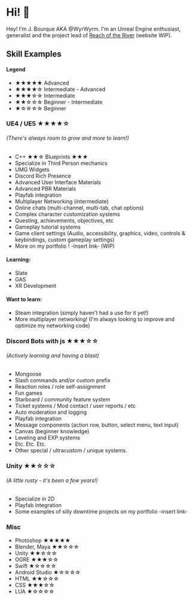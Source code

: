 # **Hi! 👋**
Hey! I'm J. Bourque AKA @WyrWyrm. I'm an Unreal Engine enthusiast, generalist and the project lead of [Reach of the River](https://reachoftheriver.com) (website WIP).

## **Skill Examples**
#### Legend
- ★★★★★ Advanced
- ★★★★☆ Intermediate - Advanced
- ★★★☆☆ Intermediate
- ★★☆☆☆ Beginner - Intermediate
- ★☆☆☆☆ Beginner

### UE4 / UE5 ★★★★☆
###### (There's always room to grow and more to learn!)
- C++ ★★☆ Blueprints ★★★
- Specialize in Third Person mechanics
- UMG Widgets
- Discord Rich Presence
- Advanced User Interface Materials
- Advanced PBR Materials
- Playfab integration
- Multiplayer Networking (intermediate)
- Online chats (multi-channel, multi-tab, chat options)
- Complex character customization systems
- Questing, achievements, objectives, etc
- Gameplay tutorial systems
- Game client settings (Audio, accessibility, graphics, video, controls & keybindings, custom gameplay settings)
- More on my portfolio ! -insert link- (WIP)

#### Learning:
- Slate
- GAS
- XR Development

#### Want to learn:
- Steam integration (simply haven't had a use for it yet!)
- More multiplayer networking! (I'm always looking to improve and optimize my networking code)

### Discord Bots with js ★★★☆☆
###### (Actively learning and having a blast)
- Mongoose
- Slash commands and/or custom prefix
- Reaction roles / role self-assignment
- Fun games
- Starboard / community feature system
- Ticket systems / Mod contact / user reports / etc
- Auto moderation and logging
- Playfab integration
- Message components (action row, button, select menu, text input)
- Canvas (beginner knowledge)
- Leveling and EXP systems
- Etc. Etc. Etc.
- Other special / ultracustom / unique systems.

### Unity ★★☆☆☆
###### (A little rusty - it's been a few years!)
- Specialize in 2D
- Playfab integration
- Some examples of silly downtime projects on my portfolio -insert link-

### Misc
- Photoshop ★★★★★
- Blender, Maya ★★☆☆☆
- Unity ★★☆☆☆
- OGRE ★★★☆☆
- Swift ★☆☆☆☆
- Android Studio ★☆☆☆☆
- HTML ★★☆☆☆
- CSS ★★★☆☆
- LUA ★☆☆☆☆
